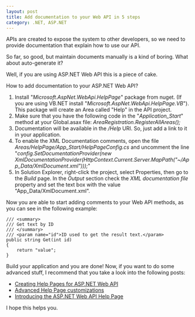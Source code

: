 ```yaml
---
layout: post
title: Add documentation to your Web API in 5 steps
category: .NET, ASP.NET
---
```


APIs are created to expose the system to other developers, so we need to provide documentation that explain how to use our API.

So far, so good, but maintain documents manually is a kind of boring. What about auto-generate it?

Well, if you are using ASP.NET Web API this is a piece of cake.

<!--excerpt-->

How to add documentation to your ASP.NET Web API?

1. Install "*Microsoft.AspNet.WebApi.HelpPage*" package from nuget. (If you are using VB.NET install "*Microsoft.AspNet.WebApi.HelpPage.VB*"). This package will create an Area called "Help" in the API project.
2. Make sure that you have the following code in the "*Application_Start*" method at your Global.asax file: *AreaRegistration.RegisterAllAreas();*
3. Documentation will be available in the */Help* URI. So, just add a link to it in your application.
4. To enable the XML Documentation comments, open the file *Areas/HelpPage/App_Start/HelpPageConfig.cs* and uncomment the line "*config.SetDocumentationProvider(new XmlDocumentationProvider(HttpContext.Current.Server.MapPath("~/App_Data/XmlDocument.xml")));*"
5. In Solution Explorer, right-click the project, select Properties, then go to the *Build* page. In the *Output* section check the *XML documentation file* property and set the text box with the value "App_Data/XmlDocument.xml".


Now you are able to start adding comments to your Web API methods, as you can see in the following example:

    /// <summary>
    /// Get text by ID
    /// </summary>
    /// <param name="id">ID used to get the result text.</param>
    public string Get(int id)
    {
        return "value";
    }

Build your application and you are done! Now, if you want to do some advanced stuff, I recommend that you take a look into the following posts:

- [Creating Help Pages for ASP.NET Web API](http://www.asp.net/web-api/overview/creating-web-apis/creating-api-help-pages)
- [Advanced Help Page customizations](http://blogs.msdn.com/b/yaohuang1/archive/2012/12/10/asp-net-web-api-help-page-part-3-advanced-help-page-customizations.aspx)
- [Introducing the ASP.NET Web API Help Page](http://blogs.msdn.com/b/yaohuang1/archive/2012/08/15/introducing-the-asp-net-web-api-help-page-preview.aspx)


I hope this helps you.